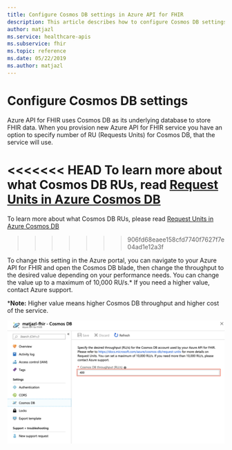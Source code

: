 ```yaml
---
title: Configure Cosmos DB settings in Azure API for FHIR
description: This article describes how to configure Cosmos DB settings in Azure API for FHIR
author: matjazl
ms.service: healthcare-apis
ms.subservice: fhir
ms.topic: reference 
ms.date: 05/22/2019
ms.author: matjazl
---
```

# Configure Cosmos DB settings 

Azure API for FHIR uses Cosmos DB as its underlying database to store FHIR data. When you provision new Azure API for FHIR service you have an option to specify number of RU (Requests Units) for Cosmos DB, that the service will use.

<<<<<<< HEAD
To learn more about what Cosmos DB RUs, read [Request Units in Azure Cosmos DB](https://docs.microsoft.com/en-us/azure/cosmos-db/request-units)
=======
To learn more about what Cosmos DB RUs, please read [Request Units in Azure Cosmos DB](https://docs.microsoft.com/azure/cosmos-db/request-units)
>>>>>>> 906fd68eaee158cfd7740f7627f7e04ad1e12a3f

To change this setting in the Azure portal, you can navigate to your Azure API for FHIR and open the Cosmos DB blade, then change the throughput to the desired value depending on your performance needs. You can change the value up to a maximum of 10,000 RU/s.* If you need a higher value, contact Azure support.

***Note:** Higher value means higher Cosmos DB throughput and higher cost of the service.

![](media/cosmosdb/cosmosdb-config.png)
